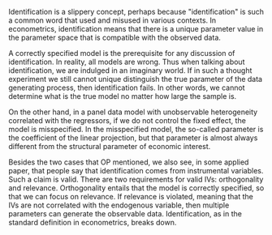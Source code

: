 Identification is a slippery concept, perhaps because "identification" is such a common word that used and misused in various contexts. In econometrics, identification means that there is a unique parameter value in the parameter space that is compatible with the observed data.   


A correctly specified model is the prerequisite for any discussion of identification. In reality, all models are wrong. Thus when talking about identification, we are indulged in an imaginary world. If in such a thought experiment we still cannot unique distinguish the true parameter of the data generating process, then identification fails. In other words, we cannot determine what is the true model no matter how large the sample is.   


On the other hand, in a panel data model with unobservable heterogeneity correlated with the regressors, if we do not control the fixed effect, the model is misspecified. In the misspecified model, the so-called parameter is the coefficient of the linear projection, but that parameter is almost always different from the structural parameter of economic interest.   


Besides the two cases that OP mentioned, we also see, in some applied paper, that people say that identification comes from instrumental variables. Such a claim is valid. There are two requirements for valid IVs: orthogonality and relevance. Orthogonality entails that the model is correctly specified, so that we can focus on relevance. If relevance is violated, meaning that the IVs are not correlated with the endogenous variable, then multiple parameters can generate the observable data. Identification, as in the standard definition in econometrics, breaks down.   
